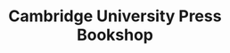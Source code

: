 ---
title: "Cambridge University Press Bookshop"
url: /cambridge/cambridge-university-press-bookshop/
shop: Bücher
---